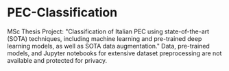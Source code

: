 # PEC-Classification

MSc Thesis Project: "Classification of Italian PEC using state-of-the-art (SOTA) techniques, including machine learning and pre-trained deep learning models, as well as SOTA data augmentation."
Data, pre-trained models, and Jupyter notebooks for extensive dataset preprocessing are not available and protected for privacy.
